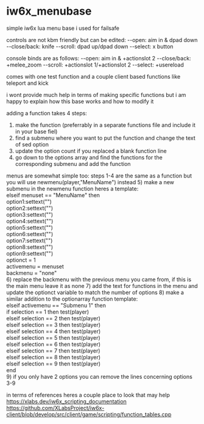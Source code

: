 # iw6x_menubase
simple iw6x lua menu base i used for failsafe

controls are not kbm friendly but can be edited:
--open: aim in & dpad down
--close/back: knife
--scroll: dpad up/dpad down
--select: x button

console binds are as follows:
--open: aim in & +actionslot 2
--close/back: +melee_zoom
--scroll: +actionslot 1/+actionslot 2
--select: +usereload

comes with one test function and a couple client based functions like teleport and kick

i wont provide much help in terms of making specific functions but i am happy to explain how this base works and how to modify it

adding a function takes 4 steps:
1) make the function (preferrably in a separate functions file and include it in your base fiel)
2) find a submenu where you want to put the function and change the text of sed option
3) update the option count if you replaced a blank function line
4) go down to the options array and find the functions for the corresponding submenu and add the function

menus are somewhat simple too:
steps 1-4 are the same as a function but you will use newmenu(player,"MenuName") instead
5) make a new submenu in the newmenu function
  heres a template:\
      elseif menuset == "MenuName" then\
      option1:settext("")\
      option2:settext("")\
      option3:settext("")\
      option4:settext("")\
      option5:settext("")\
      option6:settext("")\
      option7:settext("")\
      option8:settext("")\
      option9:settext("")\
      optionct = 1 \
      activemenu = menuset\
      backmenu = "none"\
 6) replace the backmenu with the previous menu you came from, if this is the main menu leave it as none
 7) add the text for functions in the menu and update the optionct variable to match the number of options
 8) make a similar addition to the optionarray function
    template:\
     elseif activemenu == "Submenu 1" then\
      if selection == 1 then test(player)\
      elseif selection == 2 then test(player)\
      elseif selection == 3 then test(player)\
      elseif selection == 4 then test(player)\
      elseif selection == 5 then test(player)\
      elseif selection == 6 then test(player)\
      elseif selection == 7 then test(player)\
      elseif selection == 8 then test(player)\
      elseif selection == 9 then test(player)\
      end\
 9) if you only have 2 options you can remove the lines concerning options 3-9

in terms of references heres a couple place to look that may help
https://xlabs.dev/iw6x_scripting_documentation
https://github.com/XLabsProject/iw6x-client/blob/develop/src/client/game/scripting/function_tables.cpp
